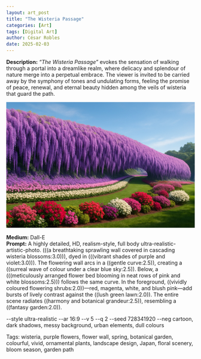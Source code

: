 ```yaml
---
layout: art_post
title: "The Wisteria Passage"
categories: [Art]
tags: [Digital Art]
author: César Robles
date: 2025-02-03
---
```

**Description:** *“The Wisteria Passage”* evokes the sensation of walking through a portal into a dreamlike realm, where delicacy and splendour of nature merge into a perpetual embrace. The viewer is invited to be carried away by the symphony of tones and undulating forms, feeling the promise of peace, renewal, and eternal beauty hidden among the veils of wisteria that guard the path.

![The Wisteria Passage](/imag/digital_art/the_wisteria_passage.jpg)

**Medium:** Dall-E\
**Prompt:** A highly detailed, HD, realism-style,  full body ultra-realistic-artistic-photo. (((a breathtaking sprawling wall covered in cascading wisteria blossoms:3.0))), dyed in (((vibrant shades of purple and violet:3.0))). The flowering wall arcs in a ((gentle curve:2.5)), creating a ((surreal wave of colour under a clear blue sky:2.5)). Below, a (((meticulously arranged flower bed blooming in neat rows of pink and white blossoms:2.5))) follows the same curve. In the foreground, ((vividly coloured flowering shrubs:2.0))—red, magenta, white, and blush pink—add bursts of lively contrast against the ((lush green lawn:2.0)). The entire scene radiates ((harmony and botanical grandeur:2.5)), resembling a ((fantasy garden:2.0)).

--style ultra-realistic --ar 16:9 --v 5 --q 2 --seed 728341920 --neg cartoon, dark shadows, messy background, urban elements, dull colours

Tags: wisteria, purple flowers, flower wall, spring, botanical garden, colourful, vivid, ornamental plants, landscape design, Japan, floral scenery, bloom season, garden path